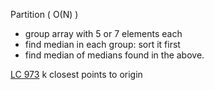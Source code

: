 

Partition ( O(N) )
- group array with 5 or 7 elements each
- find median in each group: sort it first
- find median of medians found in the above.



[LC 973](https://leetcode.com/problems/k-closest-points-to-origin/)
k closest points to origin


